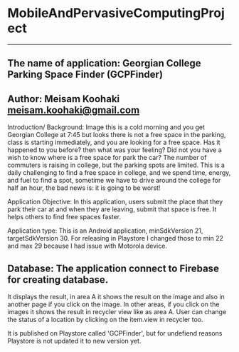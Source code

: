# MobileAndPervasiveComputingProject
---------------------------------------------------------------------------------------
The name of application: Georgian College Parking Space Finder (GCPFinder)
---------------------------------------------------------------------------------------
Author: Meisam Koohaki   meisam.koohaki@gmail.com 
---------------------------------------------------------------------------------------
Introduction/ Background: 
Image this is a cold morning and you get Georgian College at 7:45 but looks there is not a free space
in the parking, class is starting immediately, and you are looking for a free space. Has it happened
to you before? then what was your feeling? Did not you have a wish to know where is a free space for park the car?
The number of commuters is raising in college, but the parking spots are limited. This is a daily
challenging to find a free space in college, and we spend time, energy, and fuel to find a spot,
sometime we have to drive around the college for half an hour, the bad news is: it is going to be worst!

Application Objective: 
In this application, users submit the place that they park their car at and when they are leaving,
submit that space is free. It helps others to find free spaces faster.

Application type:
This is an Android application, minSdkVersion 21, targetSdkVersion 30.
For releasing in Playstore I changed those to min 22 and max 29 because I had issue with Motorola device.

Database:
The application connect to Firebase for creating database.
---------------------------------------------------------------------------------------
It displays the result, in area A it shows the result on the image and also in another page if you click on the image.
In other areas, if you click on the images it shows the result in recycler view like as area A.
User can change the status of a location by clicking on the item.view in recycler too.

It is published on Playstore called 'GCPFinder', but for undefiend reasons Playstore is not updated it to new version yet.
